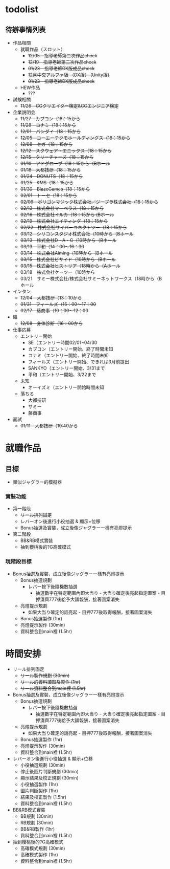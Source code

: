 # todolist

## 待辦事情列表
- 作品相關
  - 就職作品（スロット）
    - ~~12/05　指導老師第二次作品check~~
    - ~~12/19　指導老師第三次作品check~~
    - ~~01/23　指導老師DX版成品check~~
    - ~~12月中交アルファ版 ~~（DX版）~~ (Unity版)~~
    - ~~01/23　指導老師DX版成品check~~
  - HEW作品
    - ???
- 試験相關
  -  ~~11/26　CGクリエイター検定&CGエンジニア検定~~
- 企業説明会
  - ~~11/27　カプコン（18：15から~~
  - ~~11/28　コナミ（18：15から~~
  - ~~12/01　バンダイ（18：15から~~
  - ~~12/05　コーエーテクモホールディングス（18：15から~~
  - ~~12/08　セガ（18：15から~~
  - ~~12/12　スクウェア・エニックス（18：15から~~
  - ~~12/15　クリーチャーズ（18：15から~~
  - ~~01/10　アドグローブ（18：15から（Bホール~~
  - ~~01/18　大都技研（18：15から~~
  - ~~01/24　DONUTS（18：15から~~
  - ~~01/25　KMS（18：15から~~
  - ~~01/30　BlazeGames（18：15から~~
  - ~~02/01　トーセ（18：15から~~
  - ~~02/06　ポリゴンマジック株式会社／ジープラ株式会社（18：15から~~
  - ~~02/13　株式会社マーベラス（18：15から~~
  - ~~02/16　株式会社イルカ（18：15から (Bホール~~
  - ~~02/19　株式会社エイティング（18：15から~~
  - ~~02/22　株式会社サイバーコネクトツー（18：15から~~
  - ~~03/12　シリコンスタジオ株式会社（10時から（Bホール~~
  - ~~03/13　株式会社D・A・G（10時から（Bホール~~
  - ~~03/13　平和（14：00～16：30~~
  - ~~03/14　株式会社Aiming（10時から（Bホール~~
  - ~~03/15　株式会社ビサイド（10時から（Bホール~~
  - ~~03/15　株式会社ヒストリア（18時から（Aホール~~
  - 03/18　株式会社ケーツー（10時から
  - 03/21　サミー株式会社/株式会社サミーネットワークス（18時から（Bホール
- インタン
  - ~~12/04　大都技研（13：10から~~
  - ~~01/31　フィールズ（15：00～17：00~~
  - ~~02/17　藤商事（10：00～12：00~~
- 雑
  - ~~12/08　身体診断（16：00から~~
- 仕事応募
  - エントリー開始
    - SE（エントリー時間02/01~04/30
    - カプコン（エントリー開始、終了時間未知
    - コナミ（エントリー開始、終了時間未知
    - フィールズ（エントリー開始、できれば3月前提出
    - SANKYO（エントリー開始、3/31まで
    - 平和（エントリー開始、3/22まで
  - 未知
    - オーイズミ（エントリー開始時間未知
  - 落ちる
    - 大都技研
    - サミー
    - 藤商事
- 面試
  - ~~01/11　大都技研（10:40から~~
 

# 就職作品
## 目標
- 類似ジャグラー的模擬器
### 實裝功能
- 第一階段
  -  ~~リール排列固定~~
  -  レバーオン後進行小役抽選 & 顯示+位移
  -  Bonus抽選及實裝，成立後像ジャグラー一樣有亮燈提示
- 第二階段
  -  BB&RB模式實裝
  -  抽到櫻桃後的?G高確模式

### 現階段目標
- Bonus抽選及實裝，成立後像ジャグラー一樣有亮燈提示
	- Bonus抽選規劃              
	   - レバー按下後隨機數抽選
   	     - 抽選數字在特定範圍內即大当り
                - 大当り確定後亮起指定圖案
                  - 目押湊齊777後給予大額報酬，接著圖案消失
	- 亮燈提示規劃                
	   - 如果大当り確定的話亮起
             - 目押777後取得報酬，接著圖案消失
	- Bonus抽選製作               (1hr)
	- 亮燈提示製作                (30min)
	- 資料整合到main裡            (1.5hr)


# 時間安排
- リール排列固定
	- ~~リール製作規劃              (30min)~~
	- ~~リール的資料讀取及製作       (1hr)~~
	- ~~リール資料整合到main裡      (1.5hr)~~
- Bonus抽選及實裝，成立後像ジャグラー一樣有亮燈提示
	- Bonus抽選規劃              
	   - レバー按下後隨機數抽選
   	     - 抽選數字在特定範圍內即大当り
                - 大当り確定後亮起指定圖案
                  - 目押湊齊777後給予大額報酬，接著圖案消失
	- 亮燈提示規劃                
	   - 如果大当り確定的話亮起
             - 目押777後取得報酬，接著圖案消失
	- Bonus抽選製作               (1hr)
	- 亮燈提示製作                (30min)
	- 資料整合到main裡            (1.5hr)
- レバーオン後進行小役抽選 & 顯示+位移
	- 小役抽選規劃                (30min)
	- 停止後圖片判斷規劃          (30min)
	- 顯示結果及校正規劃          (30min)
	- 小役抽選製作                (1hr)
	- 圖片判斷製作                (1hr)
	- 結果及校正製作              (1.5hr)
	- 資料整合到main裡            (1.5hr)
- BB&RB模式實裝
	- BB規劃                     (30min)
	- RB規劃                     (30min)
	- BB&RB製作                  (1hr)
	- 資料整合到main裡            (1.5hr)
- 抽到櫻桃後的?G高確模式
	- 高確模式規劃                (30min)
	- 高確模式製作                (1hr)
	- 資料整合到main裡            (1.5hr)
